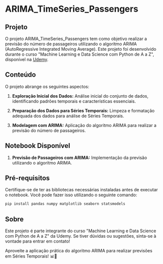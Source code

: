 # ARIMA_TimeSeries_Passengers

## Projeto

O projeto ARIMA_TimeSeries_Passengers tem como objetivo realizar a previsão do número de passageiros utilizando o algoritmo ARIMA (AutoRegressive Integrated Moving Average). Este projeto foi desenvolvido durante o curso "Machine Learning e Data Science com Python de A a Z", disponível na [Udemy](https://www.udemy.com/course/machine-learning-e-data-science-com-python-y).

## Conteúdo

O projeto abrange os seguintes aspectos:

1. **Exploração Inicial dos Dados:** Análise inicial do conjunto de dados, identificando padrões temporais e características essenciais.

2. **Preparação dos Dados para Séries Temporais:** Limpeza e formatação adequada dos dados para análise de Séries Temporais.

3. **Modelagem com ARIMA:** Aplicação do algoritmo ARIMA para realizar a previsão do número de passageiros.

## Notebook Disponível

1. **Previsão de Passageiros com ARIMA:** Implementação da previsão utilizando o algoritmo ARIMA.

## Pré-requisitos

Certifique-se de ter as bibliotecas necessárias instaladas antes de executar o notebook. Você pode fazer isso utilizando o seguinte comando:

```bash
pip install pandas numpy matplotlib seaborn statsmodels
```

## Sobre

Este projeto é parte integrante do curso "Machine Learning e Data Science com Python de A a Z" da Udemy. Se tiver dúvidas ou sugestões, sinta-se à vontade para entrar em contato!

Aproveite a aplicação prática do algoritmo ARIMA para realizar previsões em Séries Temporais! 📊🚀
